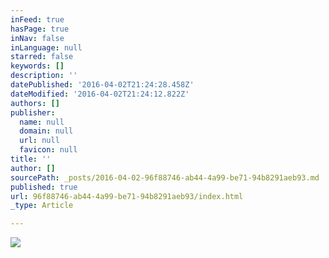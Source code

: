 ```yaml
---
inFeed: true
hasPage: true
inNav: false
inLanguage: null
starred: false
keywords: []
description: ''
datePublished: '2016-04-02T21:24:28.458Z'
dateModified: '2016-04-02T21:24:12.822Z'
authors: []
publisher:
  name: null
  domain: null
  url: null
  favicon: null
title: ''
author: []
sourcePath: _posts/2016-04-02-96f88746-ab44-4a99-be71-94b8291aeb93.md
published: true
url: 96f88746-ab44-4a99-be71-94b8291aeb93/index.html
_type: Article

---
```

![](https://the-grid-user-content.s3-us-west-2.amazonaws.com/0a4f1cc0-ae11-45a2-9b34-da4aa29e75ab.jpg)